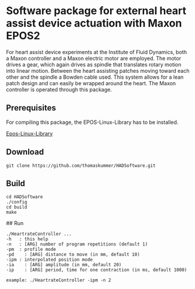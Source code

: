 # Software package for external heart assist device actuation with Maxon EPOS2

For heart assist device experiments at the Institute of Fluid Dynamics, both a Maxon controller and a Maxon electric motor are employed. The motor drives a gear, which again drives as spindle that translates rotary motion into linear motion. Between the heart assisting patches moving toward each other and the spindle a Bowden cable used. This system allows for a lean patch design and can easily be wrapped around the heart. The Maxon controller is operated through this package.

## Prerequisites

For compiling this package, the EPOS-Linux-Library has to be installed. 

[Epos-Linux-Library](https://www.maxonmotor.com/maxon/view/product/control/Positionierung/375711)


## Download

```
git clone https://github.com/thomaskummer/HADSoftware.git
```

## Build

```
cd HADSoftware
./config
cd build
make
```

## Run

```
./HeartrateController ...
-h   : this help
-n   : [ARG] number of program repetitions (default 1)
-pm  : profile mode
-pd    : [ARG] distance to move (in mm, default 10)
-ipm : interpolated position mode
-ia    : [ARG] amplitude (in mm, default 20)
-ip    : [ARG] period, time for one contraction (in ms, default 1000)

example: ./HeartrateController -ipm -n 2
```

